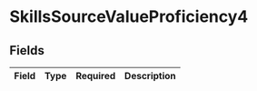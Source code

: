 # SkillsSourceValueProficiency4


## Fields

| Field       | Type        | Required    | Description |
| ----------- | ----------- | ----------- | ----------- |